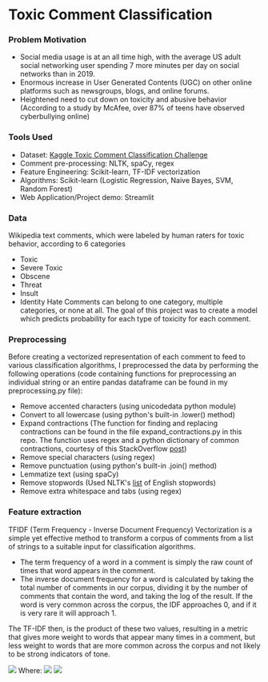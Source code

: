# Toxic Comment Classification


### Problem Motivation
- Social media usage is at an all time high, with the average US adult social networking user spending 7 more minutes per day on social networks than in 2019.
- Enormous increase in User Generated Contents (UGC) on other online platforms such as newsgroups, blogs, and online forums.
- Heightened need to cut down on toxicity and abusive behavior (According to a study by McAfee, over 87% of teens have observed cyberbullying online)

### Tools Used
- Dataset: [Kaggle Toxic Comment Classification Challenge](https://www.kaggle.com/c/jigsaw-toxic-comment-classification-challenge)
- Comment pre-processing: NLTK, spaCy, regex
- Feature Engineering: Scikit-learn, TF-IDF vectorization
- Algorithms: Scikit-learn (Logistic Regression, Naive Bayes, SVM, Random Forest)
- Web Application/Project demo: Streamlit

### Data
Wikipedia text comments, which were labeled by human raters for toxic behavior, according to 6 categories
- Toxic
- Severe Toxic
- Obscene
- Threat
- Insult
- Identity Hate
Comments can belong to one category, multiple categories, or none at all.  The goal of this project was to create a model which predicts probability for each type of toxicity for each comment.

### Preprocessing
Before creating a vectorized representation of each comment to feed to various classification algorithms, I preprocessed the data by performing the following operations (code containing functions for preprocessing an individual string or an entire pandas dataframe can be found in my preprocessing.py file):
- Remove accented characters (using unicodedata python module)
- Convert to all lowercase (using python's built-in .lower() method)
- Expand contractions (The function for finding and replacing contractions can be found in the file expand_contractions.py in this repo.  The function uses regex and a python dictionary of common contractions, courtesy of this StackOverflow [post](https://stackoverflow.com/questions/19790188/expanding-english-language-contractions-in-python))
- Remove special characters (using regex)
- Remove punctuation (using python's built-in .join() method)
- Lemmatize text (using spaCy)
- Remove stopwords (Used NLTK's [list](https://gist.github.com/sebleier/554280) of English stopwords)
- Remove extra whitespace and tabs (using regex)

### Feature extraction
TFIDF (Term Frequency - Inverse Document Frequency) Vectorization is a simple yet effective method to transform a corpus of comments from a list of strings to a suitable input for classification algorithms.  

- The term frequency of a word in a comment is simply the raw count of times that word appears in the comment.  
- The inverse document frequency for a word is calculated by taking the total number of comments in our corpus, dividing it by the number of comments that contain the word, and taking the log of the result.  If the word is very common across the corpus, the IDF approaches 0, and if it is very rare it will approach 1.

The TF-IDF then, is the product of these two values, resulting in a metric that gives more weight to words that appear many times in a comment, but less weight to words that are more common across the corpus and not likely to be strong indicators of tone.

<img src="https://render.githubusercontent.com/render/math?math=tfidf(t,d,D) = tf(t,d) \times idf(t,D)">
Where:
<img src="https://render.githubusercontent.com/render/math?math=tf(t, d) = log(1+freq(t,d))">
<img src="https://render.githubusercontent.com/render/math?math=idf(t, D) = log(\frac{N}{count(d \in D : t \in d})">



